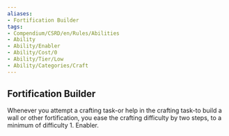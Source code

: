 ```yaml
---
aliases:
- Fortification Builder
tags:
- Compendium/CSRD/en/Rules/Abilities
- Ability
- Ability/Enabler
- Ability/Cost/0
- Ability/Tier/Low
- Ability/Categories/Craft
---
```


  
## Fortification Builder  
Whenever you attempt a crafting task-or help in the crafting task-to build a wall or other fortification, you ease the crafting difficulty by two steps, to a minimum of difficulty 1. Enabler.
